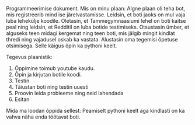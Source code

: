 Programmeerimise dokument.
Mis on minu plaan: Algne plaan oli teha bot, mis registreerib mind ise järelvastamisse. Leidsin, et boti jaoks on mul vaja luba lehekülje koodile. Oletasin, et Tammegymnaasiumi lehel on boti kaitse peal ning leidsin, et Redditil on luba botide testimiseks. Otsustasin ümber, et alguseks teen midagi kergemat ning teen boti, mis jälgib mingit kindlat thredi ning vajadusel oskab ka vastata. Alustasin oma tegemisi õpetuse otsimisega. Selle käigus õpin ka pythoni keelt.

Tegevus plaanistik:
1. Õppimine toimub youtube kaudu.
2. Õpin ja kirjutan botile koodi.
3. Testin
4. Täiustan boti ning testin uuesti
5. Proovin leida probleeme ning neid lahendada
6. Esitan

Mida ma loodan õppida sellest: 
Peamiselt pythoni keelt aga kindlasti on ka vahva näha enda töötavat boti.
